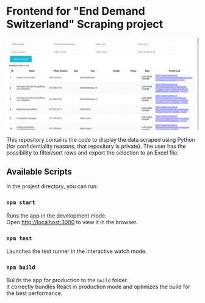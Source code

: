 # Frontend for "End Demand Switzerland" Scraping project

![alt text](screenshot.png "Screenshot of the Frontend")

This repository contains the code to display the data scraped using Python (for confidentiality reasons, that repository is private). The user has the possibility to filter/sort rows and export the selection to an Excel file.

## Available Scripts

In the project directory, you can run:

### `npm start`

Runs the app in the development mode.<br />
Open [http://localhost:3000](http://localhost:3000) to view it in the browser.

### `npm test`

Launches the test runner in the interactive watch mode.<br />

### `npm build`

Builds the app for production to the `build` folder.<br />
It correctly bundles React in production mode and optimizes the build for the best performance.
